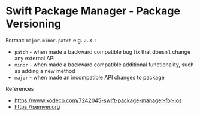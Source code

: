 # Swift Package Manager - Package Versioning

Format: `major.minor.patch`
e.g. `2.3.1`


- `patch` - when made a backward compatible bug fix that doesn’t change any external API
- `minor` - when made a backward compatible additional functionality, such as adding a new method
- `major` - when made an incompatible API changes to package


References

- https://www.kodeco.com/7242045-swift-package-manager-for-ios
- https://semver.org
